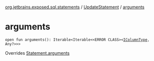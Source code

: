 [org.jetbrains.exposed.sql.statements](../index.md) / [UpdateStatement](index.md) / [arguments](.)

# arguments

`open fun arguments(): Iterable<Iterable<<ERROR CLASS><`[`IColumnType`](../../org.jetbrains.exposed.sql/-i-column-type/index.md)`, Any?>>>`

Overrides [Statement.arguments](../-statement/arguments.md)

